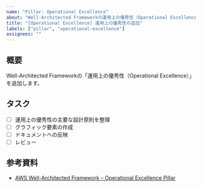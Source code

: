 ```yaml
---
name: "Pillar: Operational Excellence"
about: "Well-Architected Frameworkの運用上の優秀性（Operational Excellence）の追加タスク"
title: "[Operational Excellence] 運用上の優秀性の追加"
labels: ["pillar", "operational-excellence"]
assignees: ""
---
```


## 概要

Well-Architected Frameworkの「運用上の優秀性（Operational Excellence）」を追加します。

## タスク

- [ ] 運用上の優秀性の主要な設計原則を整理
- [ ] グラフィック要素の作成
- [ ] ドキュメントへの反映
- [ ] レビュー

## 参考資料

- [AWS Well-Architected Framework – Operational Excellence Pillar](https://docs.aws.amazon.com/wellarchitected/latest/operational-excellence-pillar/)
